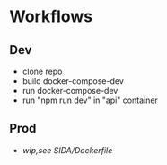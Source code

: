 # Workflows

## Dev

- clone repo
- build docker-compose-dev
- run docker-compose-dev
- run "npm run dev" in "api" container

## Prod

- *wip,see SIDA/Dockerfile*
